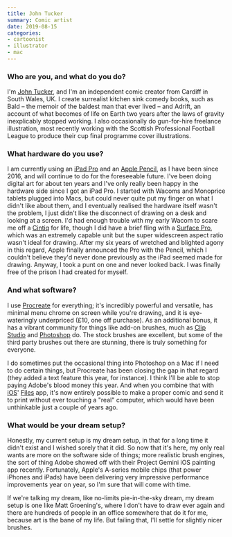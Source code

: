 ```yaml
---
title: John Tucker
summary: Comic artist 
date: 2019-08-15
categories:
- cartoonist
- illustrator
- mac
---
```


### Who are you, and what do you do?

I'm [John Tucker](http://johntucker.co.uk/ "John's website."), and I'm an independent comic creator from Cardiff in South Wales, UK. I create surrealist kitchen sink comedy books, such as Bald – the memoir of the baldest man that ever lived – and Adrift, an account of what becomes of life on Earth two years after the laws of gravity inexplicably stopped working. I also occasionally do gun-for-hire freelance illustration, most recently working with the Scottish Professional Football League to produce their cup final programme cover illustrations. 

### What hardware do you use?

I am currently using an [iPad Pro][ipad-pro] and an [Apple Pencil][pencil], as I have been since 2016, and will continue to do for the foreseeable future. I've been doing digital art for about ten years and I've only really been happy in the hardware side since I got an iPad Pro. I started with Wacoms and Monoprice tablets plugged into Macs, but could never quite put my finger on what I didn't like about them, and I eventually realised the hardware itself wasn't the problem, I just didn't like the disconnect of drawing on a desk and looking at a screen. I'd had enough trouble with my early Wacom to scare me off a [Cintiq][] for life, though I did have a brief fling with a [Surface Pro][surface-pro], which was an extremely capable unit but the super widescreen aspect ratio wasn't ideal for drawing. After my six years of wretched and blighted agony in this regard, Apple finally announced the Pro with the Pencil, which I couldn't believe they'd never done previously as the iPad seemed made for drawing. Anyway, I took a punt on one and never looked back. I was finally free of the prison I had created for myself.

### And what software?

I use [Procreate][procreate-ios] for everything; it's incredibly powerful and versatile, has minimal menu chrome on screen while you're drawing, and it is eye-wateringly underpriced (£10, one off purchase). As an additional bonus, it has a vibrant community for things like add-on brushes, much as [Clip Studio][clip-studio-paint] and [Photoshop][] do. The stock brushes are excellent, but some of the third party brushes out there are stunning, there is truly something for everyone.

I do sometimes put the occasional thing into Photoshop on a Mac if I need to do certain things, but Procreate has been closing the gap in that regard (they added a text feature this year, for instance). I think I'll be able to stop paying Adobe's blood money this year. And when you combine that with [iOS][]' [Files][files-ios] app, it's now entirely possible to make a proper comic and send it to print without ever touching a "real" computer, which would have been unthinkable just a couple of years ago.

### What would be your dream setup?

Honestly, my current setup is my dream setup, in that for a long time it didn't exist and I wished sorely that it did. So now that it's here, my only real wants are more on the software side of things; more realistic brush engines, the sort of thing Adobe showed off with their Project Gemini iOS painting app recently. Fortunately, Apple's A-series mobile chips (that power iPhones and iPads) have been delivering very impressive performance improvements year on year, so I'm sure that will come with time. 

If we're talking my dream, like no-limits pie-in-the-sky dream, my dream setup is one like Matt Groening's, where I don't have to draw ever again and there are hundreds of people in an office somewhere that do it for me, because art is the bane of my life. But failing that, I'll settle for slightly nicer brushes.

[cintiq]: https://www.wacom.com/en/us/cintiq "A computer screen you can draw on."
[clip-studio-paint]: http://www.clipstudio.net/en "A drawing program aimed at manga artists."
[files-ios]: https://en.wikipedia.org/wiki/Files_(Apple) "Apple's file organising app."
[ios]: https://www.apple.com/ios/ios-10/ "A mobile operating system."
[ipad-pro]: https://en.wikipedia.org/wiki/IPad_Pro "An iOS tablet."
[pencil]: https://www.fiftythree.com/pencil "An iPad stylus."
[photoshop]: https://www.adobe.com/products/photoshop.html "A bitmap image editor."
[procreate-ios]: https://itunes.apple.com/us/app/procreate/id425073498 "A powerful illustration app."
[surface-pro]: http://www.microsoft.com/surface/en-us/support/browse/surface-windows-8-pro "A tablet/laptop hybrid."
